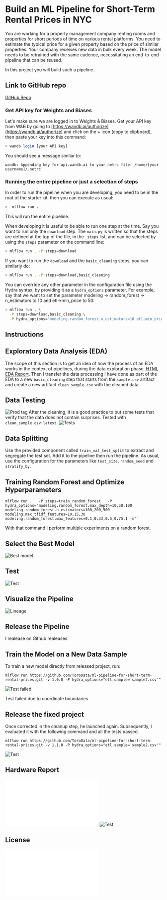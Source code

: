# Build an ML Pipeline for Short-Term Rental Prices in NYC

You are working for a property management company renting rooms and properties for short periods of 
time on various rental platforms. You need to estimate the typical price for a given property based 
on the price of similar properties. Your company receives new data in bulk every week. The model needs 
to be retrained with the same cadence, necessitating an end-to-end pipeline that can be reused.

In this project you will build such a pipeline.

## Link to GitHub repo
[GitHub Repo](https://github.com/ToroData/ml-pipeline-for-short-term-rental-prices)


### Get API key for Weights and Biases
Let's make sure we are logged in to Weights & Biases. Get your API key from W&B by going to 
[https://wandb.ai/authorize](https://wandb.ai/authorize) and click on the + icon (copy to clipboard), 
then paste your key into this command:

```bash
> wandb login [your API key]
```

You should see a message similar to:
```
wandb: Appending key for api.wandb.ai to your netrc file: /home/[your username]/.netrc
```

### Running the entire pipeline or just a selection of steps
In order to run the pipeline when you are developing, you need to be in the root of the starter kit, 
then you can execute as usual:

```bash
>  mlflow run .
```
This will run the entire pipeline.

When developing it is useful to be able to run one step at the time. Say you want to run only
the ``download`` step. The `main.py` is written so that the steps are defined at the top of the file, in the 
``_steps`` list, and can be selected by using the `steps` parameter on the command line:

```bash
> mlflow run . -P steps=download
```
If you want to run the ``download`` and the ``basic_cleaning`` steps, you can similarly do:
```bash
> mlflow run . -P steps=download,basic_cleaning
```
You can override any other parameter in the configuration file using the Hydra syntax, by
providing it as a ``hydra_options`` parameter. For example, say that we want to set the parameter
modeling -> random_forest -> n_estimators to 10 and etl->min_price to 50:

```bash
> mlflow run . \
  -P steps=download,basic_cleaning \
  -P hydra_options="modeling.random_forest.n_estimators=10 etl.min_price=50"
```

## Instructions

## Exploratory Data Analysis (EDA)
The scope of this section is to get an idea of how the process of an EDA works in the context of pipelines, during the data exploration phase. [HTML EDA Report](src/eda/report/eda-report.html). Then I transfer the data processing I have done as part of the EDA to a new `basic_cleaning` step that starts from the `sample.csv` artifact and create a new artifact `clean_sample.csv` with the cleaned data. 

## Data Testing
![Prod tag](/images/prod_tag.png)
After the cleaning, it is a good practice to put some tests that verify that the data does not contain surprises. Tested with `clean_sample.csv:latest`.
![Tests](/images/tests.png)

## Data Splitting
Use the provided component called `train_val_test_split` to extract and segregate the test set. Add it to the pipeline then run the pipeline. As usual, use the configuration for the parameters like `test_size`, `random_seed` and `stratify_by`.

## Training Random Forest and Optimize Hyperparameters

```
mlflow run .   -P steps=train_random_forest   -P hydra_options="modeling.random_forest.max_depth=10,50,100 modeling.random_forest.n_estimators=100,200,500 modeling.max_tfidf_features=10,15,30 modeling.random_forest.max_features=0.1,0.33,0.5,0.75,1 -m"`
```
With that command I perform multiple experiments on a random forest.

## Select the Best Model
![Best model](/images/training.png)

## Test
![Test](/images/test.png)

## Visualize the Pipeline
![Lineage](/images/lineage.png)

## Release the Pipeline
I realease on Github realeases.

## Train the Model on a New Data Sample

To train a new model directly from released project, run:

```
mlflow run https://github.com/ToroData/ml-pipeline-for-short-term-rental-prices.git -v 1.0.0 -P hydra_options="etl.sample='sample2.csv'"
```
![Test failed](/images/test_failed.png)

Test failed due to coordinate boundaries

## Release the fixed project
Once corrected in the cleanup step, he launched again. Subsequently, I evaluated it with the following command and all the tests passed.

```
mlflow run https://github.com/ToroData/ml-pipeline-for-short-term-rental-prices.git -v 1.1.0 -P hydra_options="etl.sample='sample2.csv'"
```

![Test](/images/tests.png)

## Hardware Report
![Hardware report](/Report%20of%20the%20hardware%20utilization%20_%20nyc_airbnb%20–%20Weights%20&%20Biases.pdf)
![Test](/images/hardware.png)

## License

![License](LICENSE.txt)
